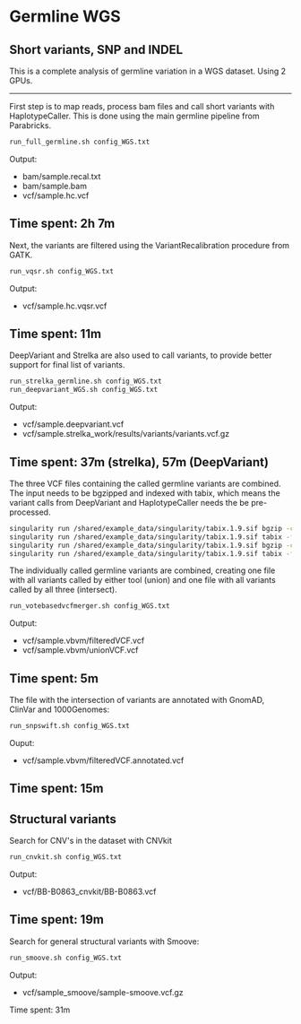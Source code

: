 # Germline WGS

## Short variants, SNP and INDEL

This is a complete analysis of germline variation in a WGS dataset. Using 2 GPUs.

---
First step is to map reads, process bam files and call short variants with HaplotypeCaller. This is done using the main germline pipeline from Parabricks.

```bash
run_full_germline.sh config_WGS.txt
```

Output:

* bam/sample.recal.txt
* bam/sample.bam
* vcf/sample.hc.vcf

Time spent: 2h 7m
---

Next, the variants are filtered using the VariantRecalibration procedure from GATK.

```bash
run_vqsr.sh config_WGS.txt
```

Output:

* vcf/sample.hc.vqsr.vcf

Time spent: 11m
---

DeepVariant and Strelka are also used to call variants, to provide better support for final list of variants.

```bash
run_strelka_germline.sh config_WGS.txt
run_deepvariant_WGS.sh config_WGS.txt
```

Output:

* vcf/sample.deepvariant.vcf
* vcf/sample.strelka_work/results/variants/variants.vcf.gz


Time spent:  37m (strelka), 57m (DeepVariant)
---

The three VCF files containing the called germline variants are combined. The input needs to be bgzipped and indexed with tabix, which means the variant calls from DeepVariant and HaplotypeCaller needs the be pre-processed.

```bash
singularity run /shared/example_data/singularity/tabix.1.9.sif bgzip -c vcf/sample.hc.vqsr.vcf > vcf/sample.hc.vqsr.vcf.gz
singularity run /shared/example_data/singularity/tabix.1.9.sif tabix -fp vcf vcf/sample.hc.vqsr.vcf.gz
singularity run /shared/example_data/singularity/tabix.1.9.sif bgzip -c vcf/sample.deepvariant.vcf > vcf/sample.deepvariant.vcf.gz
singularity run /shared/example_data/singularity/tabix.1.9.sif tabix -fp vcf vcf/sample.deepvariant.vcf.gz
```

The individually called germline variants are combined, creating one file with all variants called by either tool (union) and one file with all variants called by all three (intersect).

```bash
run_votebasedvcfmerger.sh config_WGS.txt
```

Output:

* vcf/sample.vbvm/filteredVCF.vcf
* vcf/sample.vbvm/unionVCF.vcf

Time spent: 5m
---

The file with the intersection of variants are annotated with GnomAD, ClinVar and 1000Genomes:

```bash
run_snpswift.sh config_WGS.txt
```
Ouput:

* vcf/sample.vbvm/filteredVCF.annotated.vcf

Time spent: 15m
---

## Structural variants

Search for CNV's in the dataset with CNVkit

```bash
run_cnvkit.sh config_WGS.txt
```

Output:

* vcf/BB-B0863_cnvkit/BB-B0863.vcf

Time spent: 19m
---

Search for general structural variants with Smoove:

```bash
run_smoove.sh config_WGS.txt
```
Output:

* vcf/sample_smoove/sample-smoove.vcf.gz

Time spent: 31m
